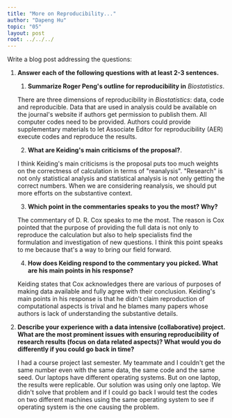 ```yaml
---
title: "More on Reproducibility..."
author: "Dapeng Hu"
topic: "05"
layout: post
root: ../../../
---
```



Write a blog post addressing the questions: 

1. **Answer each of the following questions with at least 2-3 sentences.**

    1. **Summarize Roger Peng's outline for reproducibility in** *Biostatistics*. 

      There are three dimensions of reproducibility in *Biostatistics*: data, code and reproducible. Data that are used in analysis could be available on the journal's website if authors get permission to publish them. All computer codes need to be provided. Authors could provide supplementary materials to let Associate Editor for reproducibility (AER) execute codes and reproduce the results.

    2. **What are Keiding's main criticisms of the proposal?**. 
    
      I think Keiding's main criticisms is the proposal puts too much weights on the correctness of calculation in terms of "reanalysis". "Research" is not only statistical analysis and statistical analysis is not only getting the correct numbers. When we are considering reanalysis, we should put more efforts on the substantive context.


    3. **Which point in the commentaries speaks to you the most? Why?**
    
    The commentary of D. R. Cox speaks to me the most. The reason is Cox pointed that the purpose of providing the full data is not only to reproduce the calculation but also to help specialists find the formulation and investigation of new questions. I think this point speaks to me because that's a way to bring our field forward.   

    4. __How does Keiding respond to the commentary you picked. What are his main points in his response?__
    
      Keiding states that Cox acknowledges there are various of purposes of making data available and fully agree with their conclusion. Keiding's main points in his response is that he didn't claim reproduction of computational aspects is trival and he blames many papers whose authors is lack of understanding the substantive details.
    
2. **Describe your experience with a data intensive (collaborative) project. What are the most prominent issues with ensuring reproducibility of research results (focus on data related aspects)? What would you do differently if you could go back in time?**

    I had a course project last semester. My teammate and I couldn't get the same number even with the same data, the same code and the same seed. Our laptops have different operating systems. But on one laptop, the results were replicable. Our solution was using only one laptop. We didn't solve that problem and if I could go back I would test the codes on two different machines using the same operating system to see if operating system is the one causing the problem.



